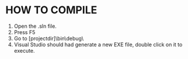 # HOW TO COMPILE

1.	Open the .sln file.
2.	Press F5
3.	Go to [projectdir]\bin\debug\
4.	Visual Studio should had generate a new EXE file, double click on it to execute.	